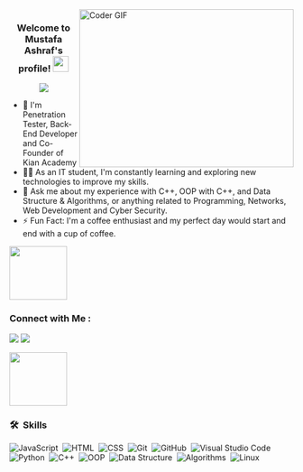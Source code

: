 
<img align="right" src="https://user-images.githubusercontent.com/74038190/212749447-bfb7e725-6987-49d9-ae85-2015e3e7cc41.gif" alt="Coder GIF" width="380" height="280">

<h3 align="center">
  Welcome to Mustafa Ashraf's profile!
  <img src="https://media.giphy.com/media/hvRJCLFzcasrR4ia7z/giphy.gif" width="28">
</h3>

<!-- Typing SVG by DenverCoder1 - https://github.com/DenverCoder1/readme-typing-svg -->
<p align="center">
  <a href="https://github.com/DenverCoder1/readme-typing-svg"><img src="https://readme-typing-svg.herokuapp.com/?lines=Junior%20Penetration%20Tester;Back%20End%20Developer&font=Fira%20Code&center=true&width=440&height=45&color=f75c7e&vCenter=true&size=22"></a>
</p> 

- 🏢 I'm Penetration Tester, Back-End Developer and Co-Founder of Kian Academy
- 👨‍💻 As an IT student, I'm constantly learning and exploring new technologies to improve my skills.
- 💬 Ask me about my experience with C++, OOP with C++, and Data Structure & Algorithms, or anything related to Programming, Networks, Web Development and Cyber Security.
- ⚡ Fun Fact: I'm a coffee enthusiast and my perfect day would start and end with a cup of coffee.

<img align="center" src="https://github.com/Govindv7555/Govindv7555/blob/main/49e76e0596857673c5c80c85b84394c1.gif" width= 45% height=95px>

### Connect with Me :

<a href="https://linkedin.com/in/Eng-MustafaAshraf" target="_blank"><img src="https://img.shields.io/badge/-Mustafa%20Ashraf-0077B5?style=for-the-badge&logo=Linkedin&logoColor=white"/></a>
<a href="https://t.me/MustafaAshrafAbdElsamei" target="_blank"><img src="https://img.shields.io/badge/-Mustafa%20Ashraf-0077B5?style=for-the-badge&logo=Telegram&logoColor=white"/></a>

<img align="center" src="https://github.com/Govindv7555/Govindv7555/blob/main/49e76e0596857673c5c80c85b84394c1.gif" width= 45% height=95px>

### 🛠 &nbsp;Skills
![JavaScript](https://img.shields.io/badge/-JavaScript-05122A?style=flat)&nbsp;
![HTML](https://img.shields.io/badge/-HTML-05122A?style=flat)&nbsp;
![CSS](https://img.shields.io/badge/-CSS-05122A?style=flat)&nbsp;
![Git](https://img.shields.io/badge/-Git-05122A?style=flat)&nbsp;
![GitHub](https://img.shields.io/badge/-GitHub-05122A?style=flat)&nbsp;
![Visual Studio Code](https://img.shields.io/badge/-Visual%20Studio%20Code-05122A?style=flat)&nbsp;
![Python](https://img.shields.io/badge/-Python%20-05122A?style=flat)&nbsp;
![C++](https://img.shields.io/badge/-C++%20-05122A?style=flat&logo=C++)&nbsp;
![OOP](https://img.shields.io/badge/-OOP%20-05122A?style=flat&logo=OOP)&nbsp;
![Data Structure](https://img.shields.io/badge/-Data_Structure%20-05122A?style=flat&logo=Data_Structure)&nbsp;
![Algorithms](https://img.shields.io/badge/-Algorithms%20-05122A?style=flat&logo=Algorithms)&nbsp;
![Linux](https://img.shields.io/badge/-Linux%20-05122A?style=flat&logo=Linux)&nbsp;





